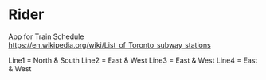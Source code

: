 # Rider
App for Train Schedule
https://en.wikipedia.org/wiki/List_of_Toronto_subway_stations

Line1 = North & South
Line2 = East & West
Line3 = East & West
Line4 = East & West